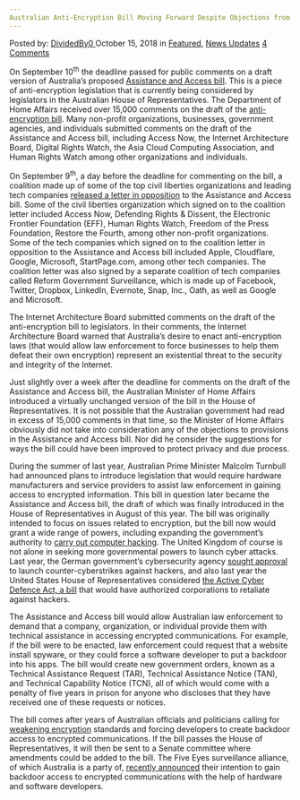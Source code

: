 ```yaml
---
Australian Anti-Encryption Bill Moving Forward Despite Objections from Tech Experts
---
```

<article class="post-listing post-26944 post type-post status-publish format-standard has-post-thumbnail hentry 
category-news-updates tag-antiencryption tag-australian tag-bill tag-experts tag-moving tag-objections tag-tech">
<div class="post-inner">
<span>Posted by: <a href="https://www.deepdotweb.com/author/dividedby0/" title="">DividedBy0 </a></span>
<span>October 15, 2018</span>
<span>in <a href="https://www.deepdotweb.com/category/deepdot-news/" rel="category tag">Featured</a>, <a href="https://www.deepdotweb.com/category/news-updates/" rel="category tag">News Updates</a></span>
<span><a href="https://www.deepdotweb.com/2018/10/15/australian-anti-encryption-bill-moving-forward-despite-objections-from-tech-experts/#comments">4 Comments</a></span>


<p>On September 10<sup>th</sup> the deadline passed for public comments on a draft version of Australia’s proposed <a href="https://www.homeaffairs.gov.au/about/consultations/assistance-and-access-bill-2018">Assistance and Access bill</a>. This is a piece of anti-encryption legislation that is currently being considered by legislators in the Australian House of Representatives. The Department of Home Affairs received over 15,000 comments on the draft of the <a href="https://www.eff.org/deeplinks/2018/09/australian-government-ignores-experts-advancing-its-anti-encryption-bill">anti-encryption bill</a>. Many non-profit organizations, businesses, government agencies, and individuals submitted comments on the draft of the Assistance and Access bill, including Access Now, the Internet Architecture Board, Digital Rights Watch, the Asia Cloud Computing Association, and Human Rights Watch among other organizations and individuals.</p>
<p>On September 9<sup>th</sup>, a day before the deadline for commenting on the bill, a coalition made up of some of the top civil liberties organizations and leading tech companies <a href="https://newamericadotorg.s3.amazonaws.com/documents/Coalition_comments_on_Australia_bill.pdf">released a letter in opposition</a> to the Assistance and Access bill. Some of the civil liberties organization which signed on to the coalition letter included Access Now, Defending Rights &amp; Dissent, the Electronic Frontier Foundation (EFF), Human Rights Watch, Freedom of the Press Foundation, Restore the Fourth, among other non-profit organizations. Some of the tech companies which signed on to the coalition letter in opposition to the Assistance and Access bill included Apple, Cloudflare, Google, Microsoft, StartPage.com, among other tech companies. The coalition letter was also signed by a separate coalition of tech companies called Reform Government Surveillance, which is made up of Facebook, Twitter, Dropbox, LinkedIn, Evernote, Snap, Inc., Oath, as well as Google and Microsoft.</p>
<p>The Internet Architecture Board submitted comments on the draft of the anti-encryption bill to legislators. In their comments, the Internet Architecture Board warned that Australia&#8217;s desire to enact anti-encryption laws (that would allow law enforcement to force businesses to help them defeat their own encryption) represent an existential threat to the security and integrity of the Internet.</p>
<p>Just slightly over a week after the deadline for comments on the draft of the Assistance and Access bill, the Australian Minister of Home Affairs introduced a virtually unchanged version of the bill in the House of Representatives. It is not possible that the Australian government had read in excess of 15,000 comments in that time, so the Minister of Home Affairs obviously did not take into consideration any of the objections to provisions in the Assistance and Access bill. Nor did he consider the suggestions for ways the bill could have been improved to protect privacy and due process.</p>
<p>During the summer of last year, Australian Prime Minister Malcolm Turnbull had announced plans to introduce legislation that would require hardware manufacturers and service providers to assist law enforcement in gaining access to encrypted information. This bill in question later became the Assistance and Access bill, the draft of which was finally introduced in the House of Representatives in August of this year. The bill was originally intended to focus on issues related to encryption, but the bill now would grant a wide range of powers, including expanding the government’s authority to <a href="https://www.deepdotweb.com/2017/06/13/active-cyber-defense-bill-would-allow-cybercrime/">carry out computer hacking</a>. The United Kingdom of course is not alone in seeking more governmental powers to launch cyber attacks. Last year, the German government’s cybersecurity agency <a href="https://www.deepdotweb.com/2017/12/04/germany-cyber-agency-seeks-approval-cyber-counterstrikes/">sought approval</a> to launch counter-cyberstrikes against hackers, and also last year the United States House of Representatives considered <a href="https://www.deepdotweb.com/2017/09/01/protonmail-may-hacked-phishing-site/">the Active Cyber Defence Act, a bill</a> that would have authorized corporations to retaliate against hackers.</p>
<p>The Assistance and Access bill would allow Australian law enforcement to demand that a company, organization, or individual provide them with technical assistance in accessing encrypted communications. For example, if the bill were to be enacted, law enforcement could request that a website install spyware, or they could force a software developer to put a backdoor into his apps. The bill would create new government orders, known as a Technical Assistance Request (TAR), Technical Assistance Notice (TAN), and Technical Capability Notice (TCN), all of which would come with a penalty of five years in prison for anyone who discloses that they have received one of these requests or notices.</p>
<p>The bill comes after years of Australian officials and politicians calling for <a href="https://www.deepdotweb.com/2017/07/17/australian-government-officials-call-weakening-encryption/">weakening encryption</a> standards and forcing developers to create backdoor access to encrypted communications. If the bill passes the House of Representatives, it will then be sent to a Senate committee where amendments could be added to the bill. The Five Eyes surveillance alliance, of which Australia is a party of, <a href="https://www.deepdotweb.com/2018/09/18/five-eyes-surveillance-alliance-wants-developers-to-build-backdoors-into-encrypted-apps/">recently announced</a> their intention to gain backdoor access to encrypted communications with the help of hardware and software developers.</p>
</div>
<span style="display:none"><a href="https://www.deepdotweb.com/tag/antiencryption/" rel="tag">antiencryption</a> <a href="https://www.deepdotweb.com/tag/australian/" rel="tag">australian</a> <a href="https://www.deepdotweb.com/tag/bill/" rel="tag">bill</a> <a href="https://www.deepdotweb.com/tag/experts/" rel="tag">experts</a> <a href="https://www.deepdotweb.com/tag/moving/" rel="tag">moving</a> <a href="https://www.deepdotweb.com/tag/objections/" rel="tag">objections</a> <a href="https://www.deepdotweb.com/tag/tech/" rel="tag">tech</a></span> <span style="display:none" class="updated">2018-10-15</span>
<div style="display:none" class="vcard author" itemprop="author" itemscope itemtype="http://schema.org/Person"><strong class="fn" itemprop="name"><a href="https://www.deepdotweb.com/author/dividedby0/" title="Posts by DividedBy0" rel="author">DividedBy0</a></strong></div>
</div>
</article>

